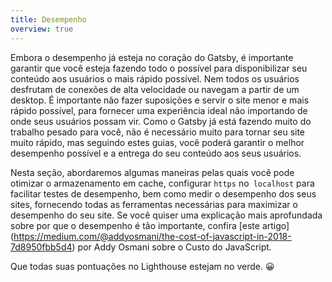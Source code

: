 ```yaml
---
title: Desempenho
overview: true
---
```


Embora o desempenho já esteja no coração do Gatsby, é importante garantir que você esteja fazendo todo o possível para disponibilizar seu conteúdo aos usuários o mais rápido possível. Nem todos os usuários desfrutam de conexões de alta velocidade ou navegam a partir de um desktop. É importante não fazer suposições e servir o site menor e mais rápido possível, para fornecer uma experiência ideal não importando de onde seus usuários possam vir. Como o Gatsby já está fazendo muito do trabalho pesado para você, não é necessário muito para tornar seu site muito rápido, mas seguindo estes guias, você poderá garantir o melhor desempenho possível e a entrega do seu conteúdo aos seus usuários.

Nesta seção, abordaremos algumas maneiras pelas quais você pode otimizar o armazenamento em cache, configurar `https` no` localhost` para facilitar testes de desempenho, bem como medir o desempenho dos seus sites, fornecendo todas as ferramentas necessárias para maximizar o desempenho do seu site. Se você quiser uma explicação mais aprofundada sobre por que o desempenho é tão importante, confira [este artigo] (https://medium.com/@addyosmani/the-cost-of-javascript-in-2018-7d8950fbb5d4) por Addy Osmani sobre o Custo do JavaScript.

Que todas suas pontuações no Lighthouse estejam no verde. 😀

<GuideList slug={props.slug} />
